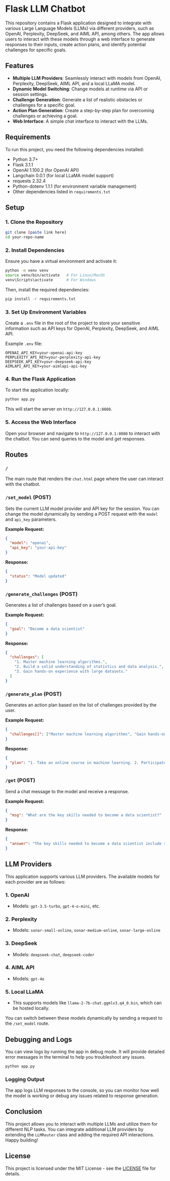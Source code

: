 

# Flask LLM Chatbot

This repository contains a Flask application designed to integrate with various Large Language Models (LLMs) via different providers, such as OpenAI, Perplexity, DeepSeek, and AIML API, among others. The app allows users to interact with these models through a web interface to generate responses to their inputs, create action plans, and identify potential challenges for specific goals.

## Features

* **Multiple LLM Providers**: Seamlessly interact with models from OpenAI, Perplexity, DeepSeek, AIML API, and a local LLaMA model.
* **Dynamic Model Switching**: Change models at runtime via API or session settings.
* **Challenge Generation**: Generate a list of realistic obstacles or challenges for a specific goal.
* **Action Plan Generation**: Create a step-by-step plan for overcoming challenges or achieving a goal.
* **Web Interface**: A simple chat interface to interact with the LLMs.

## Requirements

To run this project, you need the following dependencies installed:

* Python 3.7+
* Flask 3.1.1
* OpenAI 1.100.2 (for OpenAI API)
* Langchain 0.0.1 (for local LLaMA model support)
* requests 2.32.4
* Python-dotenv 1.1.1 (for environment variable management)
* Other dependencies listed in `requirements.txt`

## Setup

### 1. Clone the Repository

```bash
git clone (paste link here)
cd your-repo-name
```

### 2. Install Dependencies

Ensure you have a virtual environment and activate it:

```bash
python -m venv venv
source venv/bin/activate   # For Linux/MacOS
venv\Scripts\activate      # For Windows
```

Then, install the required dependencies:

```bash
pip install -r requirements.txt
```

### 3. Set Up Environment Variables

Create a `.env` file in the root of the project to store your sensitive information such as API keys for OpenAI, Perplexity, DeepSeek, and AIML API.

Example `.env` file:

```env
OPENAI_API_KEY=your-openai-api-key
PERPLEXITY_API_KEY=your-perplexity-api-key
DEEPSEEK_API_KEY=your-deepseek-api-key
AIMLAPI_API_KEY=your-aimlapi-api-key
```

### 4. Run the Flask Application

To start the application locally:

```bash
python app.py
```

This will start the server on `http://127.0.0.1:8080`.

### 5. Access the Web Interface

Open your browser and navigate to `http://127.0.0.1:8080` to interact with the chatbot. You can send queries to the model and get responses.

## Routes

### `/`

The main route that renders the `chat.html` page where the user can interact with the chatbot.

### `/set_model` (POST)

Sets the current LLM model provider and API key for the session. You can change the model dynamically by sending a POST request with the `model` and `api_key` parameters.

**Example Request:**

```json
{
  "model": "openai",
  "api_key": "your-api-key"
}
```

**Response:**

```json
{
  "status": "Model updated"
}
```

### `/generate_challenges` (POST)

Generates a list of challenges based on a user’s goal.

**Example Request:**

```json
{
  "goal": "Become a data scientist"
}
```

**Response:**

```json
{
  "challenges": [
    "1. Master machine learning algorithms.",
    "2. Build a solid understanding of statistics and data analysis.",
    "3. Gain hands-on experience with large datasets."
  ]
}
```

### `/generate_plan` (POST)

Generates an action plan based on the list of challenges provided by the user.

**Example Request:**

```json
{
  "challenges[]": ["Master machine learning algorithms", "Gain hands-on experience with large datasets"]
}
```

**Response:**

```json
{
  "plan": "1. Take an online course in machine learning. 2. Participate in Kaggle competitions. 3. Build a personal portfolio with datasets."
}
```

### `/get` (POST)

Send a chat message to the model and receive a response.

**Example Request:**

```json
{
  "msg": "What are the key skills needed to become a data scientist?"
}
```

**Response:**

```json
{
  "answer": "The key skills needed to become a data scientist include statistics, machine learning, programming (Python or R), and data visualization."
}
```

## LLM Providers

This application supports various LLM providers. The available models for each provider are as follows:

### 1. **OpenAI**

* Models: `gpt-3.5-turbo`, `gpt-4-o-mini`, etc.

### 2. **Perplexity**

* Models: `sonar-small-online`, `sonar-medium-online`, `sonar-large-online`

### 3. **DeepSeek**

* Models: `deepseek-chat`, `deepseek-coder`

### 4. **AIML API**

* Models: `gpt-4o`

### 5. **Local LLaMA**

* This supports models like `llama-2-7b-chat.ggmlv3.q4_0.bin`, which can be hosted locally.

You can switch between these models dynamically by sending a request to the `/set_model` route.

## Debugging and Logs

You can view logs by running the app in debug mode. It will provide detailed error messages in the terminal to help you troubleshoot any issues.

```bash
python app.py
```

### Logging Output

The app logs LLM responses to the console, so you can monitor how well the model is working or debug any issues related to response generation.

## Conclusion

This project allows you to interact with multiple LLMs and utilize them for different NLP tasks. You can integrate additional LLM providers by extending the `LLMRouter` class and adding the required API interactions. Happy building!

## License

This project is licensed under the MIT License - see the [LICENSE](LICENSE) file for details.


